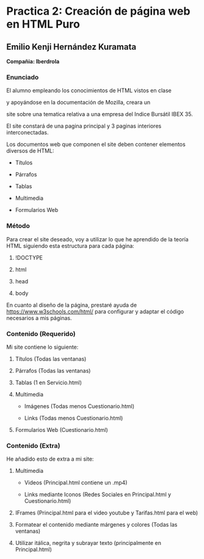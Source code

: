 # Practica 2: Creación de página web en HTML Puro

## Emilio Kenji Hernández Kuramata

  **Compañia: Iberdrola**

  

### Enunciado

  

El alumno empleando los conocimientos de HTML vistos en clase

y apoyándose en la documentación de Mozilla, creara un

site sobre una tematica relativa a una empresa del Indice Bursátil IBEX 35.

  

El site constará de una pagina principal y 3 paginas interiores interconectadas.

  

Los documentos web que componen el site deben contener elementos diversos de HTML:

- Títulos

- Párrafos

- Tablas

- Multimedia

- Formularios Web

  
### Método

Para crear el site deseado, voy a utilizar lo que he aprendido de la teoría HTML siguiendo esta estructura para cada página:

1) !DOCTYPE

2) html

3) head

4) body

  
  

En cuanto al diseño de la página, prestaré ayuda de https://www.w3schools.com/html/ para configurar y adaptar el código necesarios a mis páginas.

  

### Contenido (Requerido)

  

Mi site contiene lo siguiente:

  1) Títulos (Todas las ventanas)

2) Párrafos (Todas las ventanas)

3) Tablas (1 en Servicio.html)

4) Multimedia

	- Imágenes (Todas menos Cuestionario.html)

	- Links (Todas menos Cuestionario.html)

5) Formularios Web (Cuestionario.html)

  
  

### Contenido (Extra) 

  

He añadido esto de extra a mi site:

1) Multimedia

	- Videos (Principal.html contiene un .mp4)

	- Links mediante Iconos (Redes Sociales en Principal.html y Cuestionario.html)

2) IFrames (Principal.html para el video youtube y Tarifas.html para el web)

3) Formatear el contenido mediante márgenes y colores (Todas las ventanas)

4) Utilizar itálica, negrita y subrayar texto (principalmente en Principal.html)